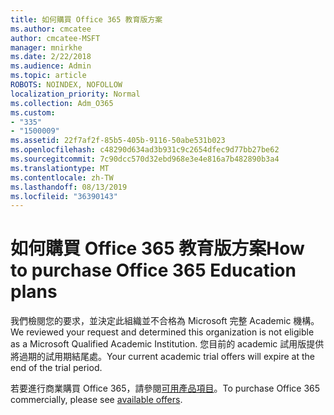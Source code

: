 ```yaml
---
title: 如何購買 Office 365 教育版方案
ms.author: cmcatee
author: cmcatee-MSFT
manager: mnirkhe
ms.date: 2/22/2018
ms.audience: Admin
ms.topic: article
ROBOTS: NOINDEX, NOFOLLOW
localization_priority: Normal
ms.collection: Adm_O365
ms.custom:
- "335"
- "1500009"
ms.assetid: 22f7af2f-85b5-405b-9116-50abe531b023
ms.openlocfilehash: c48290d634ad3b931c9c2654dfec9d77bb27be62
ms.sourcegitcommit: 7c90dcc570d32ebd968e3e4e816a7b482890b3a4
ms.translationtype: MT
ms.contentlocale: zh-TW
ms.lasthandoff: 08/13/2019
ms.locfileid: "36390143"
---
```

# <a name="how-to-purchase-office-365-education-plans"></a><span data-ttu-id="53614-102">如何購買 Office 365 教育版方案</span><span class="sxs-lookup"><span data-stu-id="53614-102">How to purchase Office 365 Education plans</span></span>

<span data-ttu-id="53614-103">我們檢閱您的要求，並決定此組織並不合格為 Microsoft 完整 Academic 機構。</span><span class="sxs-lookup"><span data-stu-id="53614-103">We reviewed your request and determined this organization is not eligible as a Microsoft Qualified Academic Institution.</span></span> <span data-ttu-id="53614-104">您目前的 academic 試用版提供將過期的試用期結尾處。</span><span class="sxs-lookup"><span data-stu-id="53614-104">Your current academic trial offers will expire at the end of the trial period.</span></span>
  
<span data-ttu-id="53614-105">若要進行商業購買 Office 365，請參閱[可用產品項目](https://go.microsoft.com/fwlink/p/?linkid=868433)。</span><span class="sxs-lookup"><span data-stu-id="53614-105">To purchase Office 365 commercially, please see [available offers](https://go.microsoft.com/fwlink/p/?linkid=868433).</span></span>  